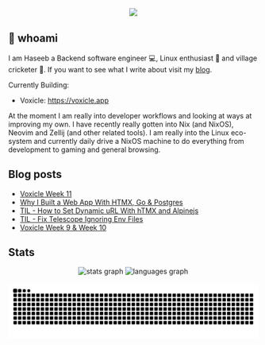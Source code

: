 <div align="center">
  <img height="150" src="https://gitlab.com/uploads/-/system/project/avatar/40020538/37decf44c034050aa85e287982dfc91d5841db78_1_.png"  />
</div>

## 👋 whoami

I am Haseeb a Backend software engineer 💻, Linux enthusiast 🐧 and village cricketer 🏏.
If you want to see what I write about visit my [blog](https://haseebmajid.dev/posts).

Currently Building:

- Voxicle: https://voxicle.app

At the moment I am really into developer workflows and looking at ways at improving my own. I have recently really
gotten into Nix (and NixOS), Neovim and Zellij (and other related tools). I am really into the Linux eco-system
and currently daily drive a NixOS machine to do everything from development to gaming and general browsing.

## Blog posts
<!-- BLOG-POST-LIST:START -->
- [Voxicle Week 11](https://haseebmajid.dev/posts/2025-05-05-voxicle-week-11/)
- [Why I Built a Web App With HTMX, Go &amp; Postgres](https://haseebmajid.dev/posts/2025-05-03-why-i-build-a-web-app-with-htmx-go-postgres/)
- [TIL - How to Set Dynamic uRL With hTMX and Alpinejs](https://haseebmajid.dev/posts/2025-04-29-til-set-dynamic-url-with-htmx-and-alpinejs/)
- [TIL - Fix Telescope Ignoring Env Files](https://haseebmajid.dev/posts/2025-04-28-til-fix-telescope-ignoring-env-files/)
- [Voxicle Week 9 &amp; Week 10](https://haseebmajid.dev/posts/2025-04-28-voxicle-week-9-week-10/)
<!-- BLOG-POST-LIST:END -->

## Stats

<div align="center">
  <img src="https://github-readme-stats.vercel.app/api?username=hmajid2301&hide_title=false&hide_rank=false&show_icons=true&include_all_commits=true&count_private=true&disable_animations=false&theme=dracula&locale=en&hide_border=false" height="150" alt="stats graph"  />
  <img src="https://github-readme-stats.vercel.app/api/top-langs?username=hmajid2301&locale=en&hide_title=false&layout=compact&card_width=320&langs_count=5&theme=dracula&hide_border=false" height="150" alt="languages graph"  />
</div>

<br clear="both">

<img src="https://raw.githubusercontent.com/hmajid2301/hmajid2301/output/snake.svg" alt="Snake animation" />


